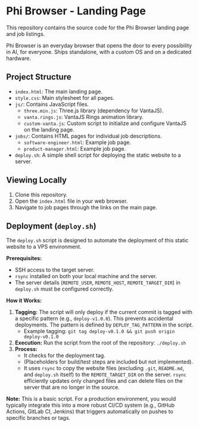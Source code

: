 # Phi Browser - Landing Page

This repository contains the source code for the Phi Browser landing page and job listings.

Phi Browser is an everyday browser that opens the door to every possibility in AI, for everyone. Ships standalone, with a custom OS and on a dedicated hardware.

## Project Structure

*   `index.html`: The main landing page.
*   `style.css`: Main stylesheet for all pages.
*   `js/`: Contains JavaScript files.
    *   `three.min.js`: Three.js library (dependency for VantaJS).
    *   `vanta.rings.js`: VantaJS Rings animation library.
    *   `custom-vanta.js`: Custom script to initialize and configure VantaJS on the landing page.
*   `jobs/`: Contains HTML pages for individual job descriptions.
    *   `software-engineer.html`: Example job page.
    *   `product-manager.html`: Example job page.
*   `deploy.sh`: A simple shell script for deploying the static website to a server.

## Viewing Locally

1.  Clone this repository.
2.  Open the `index.html` file in your web browser.
3.  Navigate to job pages through the links on the main page.

## Deployment (`deploy.sh`)

The `deploy.sh` script is designed to automate the deployment of this static website to a VPS environment.

**Prerequisites:**

*   SSH access to the target server.
*   `rsync` installed on both your local machine and the server.
*   The server details (`REMOTE_USER`, `REMOTE_HOST`, `REMOTE_TARGET_DIR`) in `deploy.sh` must be configured correctly.

**How it Works:**

1.  **Tagging:** The script will only deploy if the current commit is tagged with a specific pattern (e.g., `deploy-v1.0.0`). This prevents accidental deployments. The pattern is defined by `DEPLOY_TAG_PATTERN` in the script.
    *   Example tagging: `git tag deploy-v0.1.0 && git push origin deploy-v0.1.0`
2.  **Execution:** Run the script from the root of the repository: `./deploy.sh`
3.  **Process:**
    *   It checks for the deployment tag.
    *   (Placeholders for build/test steps are included but not implemented).
    *   It uses `rsync` to copy the website files (excluding `.git`, `README.md`, and `deploy.sh` itself) to the `REMOTE_TARGET_DIR` on the server. `rsync` efficiently updates only changed files and can delete files on the server that are no longer in the source.

**Note:** This is a basic script. For a production environment, you would typically integrate this into a more robust CI/CD system (e.g., GitHub Actions, GitLab CI, Jenkins) that triggers automatically on pushes to specific branches or tags.
